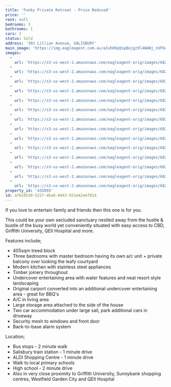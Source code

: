 ```yaml
---
title: 'Funky Private Retreat - Price Reduced'
price: ''
rent: null
bedrooms: 3
bathrooms: 1
cars: 2
status: Sold
address: '302 Lillian Avenue, SALISBURY'
main_image: 'https://img.eagleagent.com.au/aIuhHhpQspBojgz9l4WANj_nVFU=/1280x854/smart/https://s3-us-west-2.amazonaws.com/eagleagent-orig/images/6820432/110373073-image-M.jpg'
images:
  -
    url: 'https://s3-us-west-2.amazonaws.com/eagleagent-orig/images/6820445/110373073-image-N.jpg'
  -
    url: 'https://s3-us-west-2.amazonaws.com/eagleagent-orig/images/6820444/110373073-image-L.jpg'
  -
    url: 'https://s3-us-west-2.amazonaws.com/eagleagent-orig/images/6820443/110373073-image-K.jpg'
  -
    url: 'https://s3-us-west-2.amazonaws.com/eagleagent-orig/images/6820442/110373073-image-J.jpg'
  -
    url: 'https://s3-us-west-2.amazonaws.com/eagleagent-orig/images/6820441/110373073-image-I.jpg'
  -
    url: 'https://s3-us-west-2.amazonaws.com/eagleagent-orig/images/6820440/110373073-image-H.jpg'
  -
    url: 'https://s3-us-west-2.amazonaws.com/eagleagent-orig/images/6820439/110373073-image-G.jpg'
  -
    url: 'https://s3-us-west-2.amazonaws.com/eagleagent-orig/images/6820438/110373073-image-F.jpg'
  -
    url: 'https://s3-us-west-2.amazonaws.com/eagleagent-orig/images/6820437/110373073-image-E.jpg'
  -
    url: 'https://s3-us-west-2.amazonaws.com/eagleagent-orig/images/6820436/110373073-image-D.jpg'
  -
    url: 'https://s3-us-west-2.amazonaws.com/eagleagent-orig/images/6820435/110373073-image-C.jpg'
  -
    url: 'https://s3-us-west-2.amazonaws.com/eagleagent-orig/images/6820434/110373073-image-B.jpg'
  -
    url: 'https://s3-us-west-2.amazonaws.com/eagleagent-orig/images/6820433/110373073-image-A.jpg'
  -
    url: 'https://s3-us-west-2.amazonaws.com/eagleagent-orig/images/6820432/110373073-image-M.jpg'
property_id: '435093'
id: a7610530-5227-4be8-8443-921e42e6f814
---
```

If you love to entertain family and friends then this one is for you.

This could be your own secluded sanctuary nestled away from the hustle & bustle of the busy world yet conveniently situated with easy access to CBD, Griffith University, QEII Hospital and more.

Features include;
* 405sqm treed block
* Three bedrooms with master bedroom having its own a/c unit + private balcony over looking the leafy courtyard
* Modern kitchen with stainless steel appliances
* Timber joinery throughout
* Undercover entertaining area with water features and neat resort style landscaping
* Original carport converted into an additional undercover entertaining area - great for BBQ's
* A/C in living area
* Large storage area attached to the side of the house
* Two car accommodation under large sail, park additional cars in driveway
* Security mesh to windows and front door
* Back-to-base alarm system

Location;
* Bus stops - 2 minute walk
* Salisbury train station - 1 minute drive
* ALDI Shopping Centre - 1 minute drive
* Walk to local primary schools
* High school - 2 minute drive
* Also in very close proximity to Griffith University, Sunnybank shopping centres, Westfield Garden City and QEII Hospital
